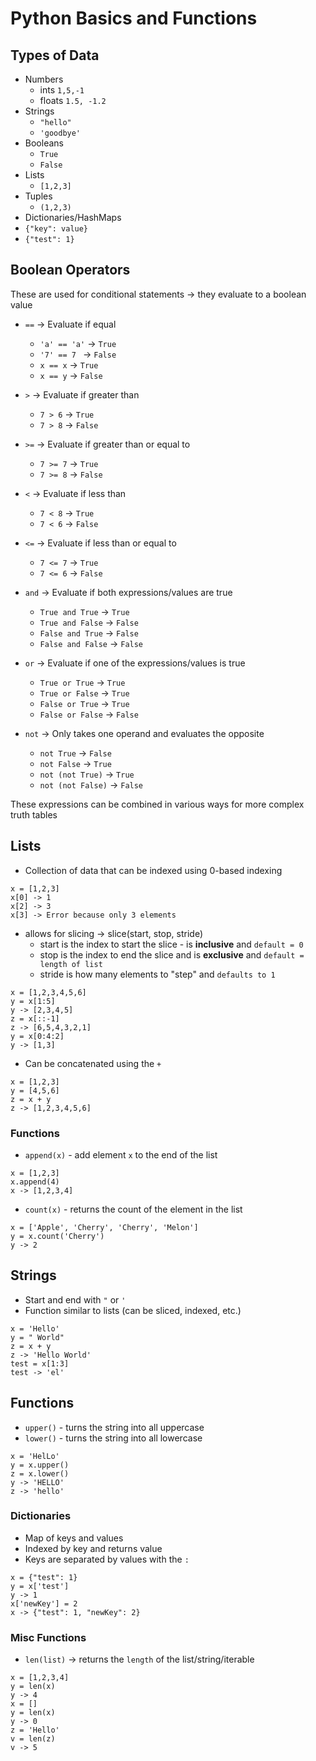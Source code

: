 # Python Basics and Functions

## Types of Data
- Numbers
  - ints `1,5,-1`
  - floats `1.5, -1.2`
- Strings
  - `"hello"`
  - `'goodbye'`
- Booleans
  - `True`
  - `False`
- Lists
  - `[1,2,3]`
- Tuples 
  - `(1,2,3)`
- Dictionaries/HashMaps
- `{"key": value}`  
- `{"test": 1}`

## Boolean Operators
These are used for conditional statements -> they evaluate to a boolean value

- `==` -> Evaluate if equal
  - `'a' == 'a'` -> `True`
  - `'7' == 7
    ` -> `False`
  - `x == x` -> `True`
  - `x == y` -> `False`

- `>` -> Evaluate if greater than
  - `7 > 6` -> `True`
  - `7 > 8` -> `False`
  
- `>=` -> Evaluate if greater than or equal to
  - `7 >= 7` -> `True`
  - `7 >= 8` -> `False`

- `<` -> Evaluate if less than
  - `7 < 8` -> `True`
  - `7 < 6` -> `False`
  
- `<=` -> Evaluate if less than or equal to
  - `7 <= 7` -> `True`
  - `7 <= 6` -> `False`

- `and` -> Evaluate if both expressions/values are true
  - `True and True` -> `True`
  - `True and False` -> `False`
  - `False and True` -> `False`
  - `False and False` -> `False`
  
- `or` -> Evaluate if one of the expressions/values is true
  - `True or True` -> `True`
  - `True or False` -> `True`
  - `False or True` -> `True`
  - `False or False` -> `False`
  
- `not` -> Only takes one operand and evaluates the opposite
  - `not True` -> `False`
  - `not False` -> `True`
  - `not (not True)` -> `True`
  - `not (not False)` -> `False`
  
These expressions can be combined in various ways for more complex truth tables

## Lists 
- Collection of data that can be indexed using 0-based indexing
```
x = [1,2,3]
x[0] -> 1
x[2] -> 3
x[3] -> Error because only 3 elements
```
- allows for slicing -> slice(start, stop, stride)
  - start is the index to start the slice - is **inclusive** and `default = 0`
  - stop is the index to end the slice and is **exclusive** and `default = length of list`
  - stride is how many elements to "step" and `defaults to 1` 
```
x = [1,2,3,4,5,6]
y = x[1:5]
y -> [2,3,4,5]
z = x[::-1]
z -> [6,5,4,3,2,1]
y = x[0:4:2]
y -> [1,3]
```
- Can be concatenated using the `+`
```
x = [1,2,3]
y = [4,5,6]
z = x + y
z -> [1,2,3,4,5,6]
```

### Functions
- `append(x)` - add element `x` to the end of the list
```
x = [1,2,3]
x.append(4)
x -> [1,2,3,4]
```
- `count(x)` - returns the count of the element in the list
```
x = ['Apple', 'Cherry', 'Cherry', 'Melon']
y = x.count('Cherry')
y -> 2
```

## Strings
- Start and end with `"` or `'`
- Function similar to lists (can be sliced, indexed, etc.)
```
x = 'Hello'
y = " World"
z = x + y
z -> 'Hello World'
test = x[1:3]
test -> 'el'
```

## Functions
- `upper()` - turns the string into all uppercase
- `lower()` - turns the string into all lowercase
```
x = 'HelLo'
y = x.upper()
z = x.lower()
y -> 'HELLO'
z -> 'hello'
```

### Dictionaries
- Map of keys and values 
- Indexed by key and returns value
- Keys are separated by values with the `:`
```
x = {"test": 1}
y = x['test']
y -> 1
x['newKey'] = 2
x -> {"test": 1, "newKey": 2}
```

### Misc Functions
- `len(list)` -> returns the `length` of the list/string/iterable
```
x = [1,2,3,4]
y = len(x)
y -> 4
x = []
y = len(x)
y -> 0
z = 'Hello'
v = len(z)
v -> 5
```